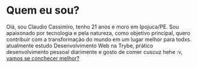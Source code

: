 # Quem eu sou?

Olá, sou Claudio Cassimiro, tenho 21 anos e moro em Ipojuca/PE.
Sou apaixonado por tecnologia e pela natureza, como objetivo principal, 
quero contribuir com a transformação do mundo em um lugar melhor para todxs. 
atualmente estudo Desenvolvimento Web na Trybe, prático desenvolvimento pessoal diarimente
e gosto de comer cuscuz hehe :v, [vamos se conchecer melhor?](https://www.linkedin.com/in/claudiocassimiro/)
